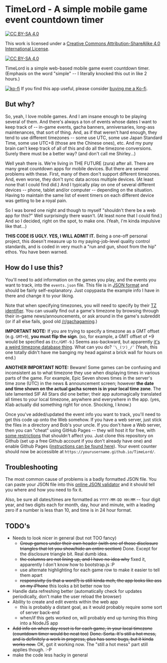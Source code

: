 # TimeLord - A simple mobile game event countdown timer

[![CC BY-SA 4.0][cc-by-sa-shield]][cc-by-sa]

This work is licensed under a
[Creative Commons Attribution-ShareAlike 4.0 International License][cc-by-sa].

[![CC BY-SA 4.0][cc-by-sa-image]][cc-by-sa]

[cc-by-sa]: http://creativecommons.org/licenses/by-sa/4.0/
[cc-by-sa-image]: https://licensebuttons.net/l/by-sa/4.0/88x31.png
[cc-by-sa-shield]: https://img.shields.io/badge/License-CC%20BY--SA%204.0-lightgrey.svg

TimeLord is a simple web-based mobile game event countdown timer. (Emphasis on the word "simple" -- I
literally knocked this out in like 2 hours.)

[![ko-fi](https://ko-fi.com/img/githubbutton_sm.svg)](https://ko-fi.com/S6S55A4V)
If you find this app useful, please consider [buying me a Ko-fi](https://ko-fi.com/S6S55A4V).

## But why?

So, yeah, I love mobile games. And I am insane enough to be playing several of them. And there's always a ton of
events whose dates I want to keep track of -- in-game events, gacha banners, anniversaries, long-ass maintenances,
that sort of thing. And, as if that weren't hard enough, they tend to use different timezones -- some use UTC, some use Japan
Standard Time, some use UTC+8 (those are the Chinese ones), etc. And my puny brain can't keep track of all of this
and do all the timezone conversions. Surely there must be a better way? (and don't call me Shirley...)

Well yeah there is. We're living in THE FUTURE (zura) after all. There are many great countdown apps for mobile
devices. But there are several problems with these. First, many of them don't support different timezones. And,
even worse, they don't sync data across multiple devices. (At least none that I could find did.) And I typically
play on one of several different devices -- phone, tablet and/or computer -- depending on the situation. Having to
maintain the same list of event timers on each different device was getting to be a royal pain.

So I was bored one night and though to myself "shouldn't there be a web app for this?" Well surprisingly there
wasn't. (At least none that I could find.) And so I decided, right on the spot, to make one. (Yeah, I'm kinda
impulsive like that...)

**THIS CODE IS UGLY. YES, I WILL ADMIT IT.** Being a one-off personal project, this doesn't measure up to my
paying-job-level quality control standards, and is coded in very much a "run and gun, shoot from the hip" ethos.
You have been warned.

## How do I use this?

You'll need to add information on the games you play, and the events you want to track, into the `events.json`
file. This file is in [JSON format](https://en.wikipedia.org/wiki/JSON) and should be fairly self-explanatory.
Just copypasta the example info I have in there and change it to your liking.

Note that when specifying timezones, you will need to specify by their [TZ identifier](https://www.ibm.com/docs/en/cloudpakw3700/2.3.0.0?topic=SS6PD2_2.3.0/doc/psapsys_restapi/time_zone_list.htm). You can usually find out a game's
timezone by browsing through their in-game news/announcements, or ask around in the game's subreddit (or if all
else fails, good old [/r/gachagaming](https://www.reddit.com/r/gachagaming/).)

**IMPORTANT NOTE:** If you are trying to specify a timezone as a GMT offset (e.g. `GMT+9`),
**you must flip the sign**. (so, for example, a GMT offset of +9 would be specified as `Etc/GMT-9`.)
Seems ass-backward, but apparently [it's a weird timezone database thing](https://stackoverflow.com/a/39781455).
What can you do? `¯\_(ツ)_/¯` (Yeah, this one totally didn't have me banging my head against a brick wall for hours
on end.)

**ANOTHER IMPORTANT NOTE:** Beware! Some games can be confusing and inconsistent as to what timezone they use when displaying times in various parts of the game. For example, Epic Seven shows times in the server's time zone (UTC) in the news & announcement screen; however **the date and time shown on the actual gacha screen is in your local time zone**. The late lamented SIF All Stars did one better; their app automagically translated all times to your local timezone, anywhere and everywhere in the app. (yes, Klab actually did something right for once. Shocking, I know.)

Once you've added/updated the event info you want to track, you'll need to get this code up onto the Web somehow.
If you have a web server, just stick the files in a directory and Bob's your uncle. If you don't have a Web server,
then you can "cheat" using GitHub Pages -- they will host it for free, with
[some restrictions](https://docs.github.com/en/pages/getting-started-with-github-pages/about-github-pages#limits-on-use-of-github-pages) that shouldn't affect you.
Just clone this repository on Github (set up a free Github account if you don't already have one) and enable
Github Pages ([instructions can be found here](https://docs.github.com/en/pages/getting-started-with-github-pages/about-github-pages)).
Your event counter should now be accessible at `https://yourusername.github.io/TimeLord/`.

## Troubleshooting

The most common cause of problems is a badly formatted JSON file. You can paste your JSON file into this [online JSON validator](https://jsonlint.com/) and it should tell you where and how you need to fix it.

Also, be sure all dates/times are formatted as `YYYY-MM-DD HH:MM` -- four digit year, and two digits each
for month, day, hour and minute, with a leading zero if a number is less than 10, and time is in 24 hour
format.

## TODO's

- Needs to look nicer in general (but not TOO fancy)
  - ~~Group games under their own header (with one of those disclosure triangles that let you show/hide an entire section)~~  Done. Except for the disclosure triangle bit. Real dumb idea.
  - ~~the columns are not lining up, and I have no idea why~~ fixed it, apparently I don't know how to bootstrap.js :P
  - use alternate highlighting for each game row to make it easier to tell them apart
  - ~~responsivity (is that a word?) is still kinda meh, the app looks like ass on my iPhone~~ this looks a bit better now too
- Handle data refreshing better (automatically check for updates periodically, don't make the user reload the browser)
- Ability to create and edit events within the web app
  - this is probably a distant goal, as it would probably require some sort of server back-end
  - when/if this gets worked on, will probably end up turning this thing into a NodeJS app
- ~~Add info on when day reset is for each game, in your local timezone (countdown timer would be neat too)~~  ~~Done. Sorta. It's still a hot mess, and is definitely a work in progress, plus has some bugs, but it kinda works now.~~  OK, got it working now. The "still a hot mess" part still applies though. :-P
- make the code less hacky in general
